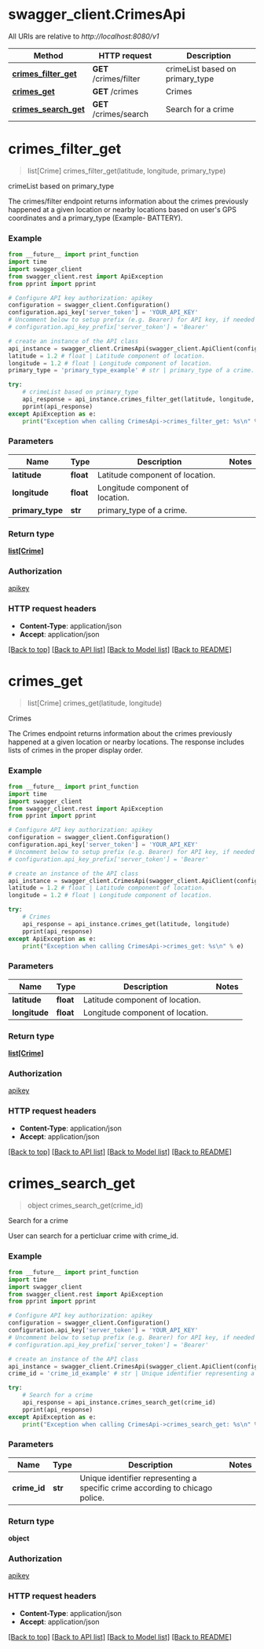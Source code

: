 # swagger_client.CrimesApi

All URIs are relative to *http://localhost:8080/v1*

Method | HTTP request | Description
------------- | ------------- | -------------
[**crimes_filter_get**](CrimesApi.md#crimes_filter_get) | **GET** /crimes/filter | crimeList based on primary_type
[**crimes_get**](CrimesApi.md#crimes_get) | **GET** /crimes | Crimes
[**crimes_search_get**](CrimesApi.md#crimes_search_get) | **GET** /crimes/search | Search for a crime


# **crimes_filter_get**
> list[Crime] crimes_filter_get(latitude, longitude, primary_type)

crimeList based on primary_type

The crimes/filter endpoint returns information about the crimes previously happened at a given location or nearby locations based on user's GPS coordinates and a primary_type (Example- BATTERY).

### Example
```python
from __future__ import print_function
import time
import swagger_client
from swagger_client.rest import ApiException
from pprint import pprint

# Configure API key authorization: apikey
configuration = swagger_client.Configuration()
configuration.api_key['server_token'] = 'YOUR_API_KEY'
# Uncomment below to setup prefix (e.g. Bearer) for API key, if needed
# configuration.api_key_prefix['server_token'] = 'Bearer'

# create an instance of the API class
api_instance = swagger_client.CrimesApi(swagger_client.ApiClient(configuration))
latitude = 1.2 # float | Latitude component of location.
longitude = 1.2 # float | Longitude component of location.
primary_type = 'primary_type_example' # str | primary_type of a crime.

try:
    # crimeList based on primary_type
    api_response = api_instance.crimes_filter_get(latitude, longitude, primary_type)
    pprint(api_response)
except ApiException as e:
    print("Exception when calling CrimesApi->crimes_filter_get: %s\n" % e)
```

### Parameters

Name | Type | Description  | Notes
------------- | ------------- | ------------- | -------------
 **latitude** | **float**| Latitude component of location. | 
 **longitude** | **float**| Longitude component of location. | 
 **primary_type** | **str**| primary_type of a crime. | 

### Return type

[**list[Crime]**](Crime.md)

### Authorization

[apikey](../README.md#apikey)

### HTTP request headers

 - **Content-Type**: application/json
 - **Accept**: application/json

[[Back to top]](#) [[Back to API list]](../README.md#documentation-for-api-endpoints) [[Back to Model list]](../README.md#documentation-for-models) [[Back to README]](../README.md)

# **crimes_get**
> list[Crime] crimes_get(latitude, longitude)

Crimes

The Crimes endpoint returns information about the crimes previously happened at a given location or nearby locations. The response includes lists of crimes in the proper display order.

### Example
```python
from __future__ import print_function
import time
import swagger_client
from swagger_client.rest import ApiException
from pprint import pprint

# Configure API key authorization: apikey
configuration = swagger_client.Configuration()
configuration.api_key['server_token'] = 'YOUR_API_KEY'
# Uncomment below to setup prefix (e.g. Bearer) for API key, if needed
# configuration.api_key_prefix['server_token'] = 'Bearer'

# create an instance of the API class
api_instance = swagger_client.CrimesApi(swagger_client.ApiClient(configuration))
latitude = 1.2 # float | Latitude component of location.
longitude = 1.2 # float | Longitude component of location.

try:
    # Crimes
    api_response = api_instance.crimes_get(latitude, longitude)
    pprint(api_response)
except ApiException as e:
    print("Exception when calling CrimesApi->crimes_get: %s\n" % e)
```

### Parameters

Name | Type | Description  | Notes
------------- | ------------- | ------------- | -------------
 **latitude** | **float**| Latitude component of location. | 
 **longitude** | **float**| Longitude component of location. | 

### Return type

[**list[Crime]**](Crime.md)

### Authorization

[apikey](../README.md#apikey)

### HTTP request headers

 - **Content-Type**: application/json
 - **Accept**: application/json

[[Back to top]](#) [[Back to API list]](../README.md#documentation-for-api-endpoints) [[Back to Model list]](../README.md#documentation-for-models) [[Back to README]](../README.md)

# **crimes_search_get**
> object crimes_search_get(crime_id)

Search for a crime

User can search for a perticluar crime with crime_id.

### Example
```python
from __future__ import print_function
import time
import swagger_client
from swagger_client.rest import ApiException
from pprint import pprint

# Configure API key authorization: apikey
configuration = swagger_client.Configuration()
configuration.api_key['server_token'] = 'YOUR_API_KEY'
# Uncomment below to setup prefix (e.g. Bearer) for API key, if needed
# configuration.api_key_prefix['server_token'] = 'Bearer'

# create an instance of the API class
api_instance = swagger_client.CrimesApi(swagger_client.ApiClient(configuration))
crime_id = 'crime_id_example' # str | Unique identifier representing a specific crime according to chicago police.

try:
    # Search for a crime
    api_response = api_instance.crimes_search_get(crime_id)
    pprint(api_response)
except ApiException as e:
    print("Exception when calling CrimesApi->crimes_search_get: %s\n" % e)
```

### Parameters

Name | Type | Description  | Notes
------------- | ------------- | ------------- | -------------
 **crime_id** | **str**| Unique identifier representing a specific crime according to chicago police. | 

### Return type

**object**

### Authorization

[apikey](../README.md#apikey)

### HTTP request headers

 - **Content-Type**: application/json
 - **Accept**: application/json

[[Back to top]](#) [[Back to API list]](../README.md#documentation-for-api-endpoints) [[Back to Model list]](../README.md#documentation-for-models) [[Back to README]](../README.md)

